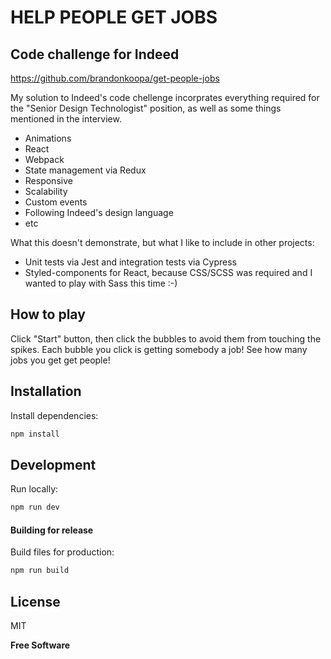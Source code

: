 # HELP PEOPLE GET JOBS
## Code challenge for Indeed

https://github.com/brandonkoopa/get-people-jobs

My solution to Indeed's code chellenge incorprates everything required for the "Senior Design Technologist" position, as well as some things mentioned in the interview.
- Animations
- React
- Webpack
- State management via Redux
- Responsive
- Scalability
- Custom events
- Following Indeed's design language
- etc

What this doesn't demonstrate, but what I like to include in other projects:
- Unit tests via Jest and integration tests via Cypress
- Styled-components for React, because CSS/SCSS was required and I wanted to play with Sass this time :-)

## How to play
Click "Start" button, then click the bubbles to avoid them from touching the spikes. Each bubble you click is getting somebody a job! See how many jobs you get get people!

## Installation
Install dependencies:
```sh
npm install
```

## Development
Run locally:
```sh
npm run dev
```

#### Building for release
Build files for production:
```sh
npm run build
```

## License

MIT

**Free Software**

